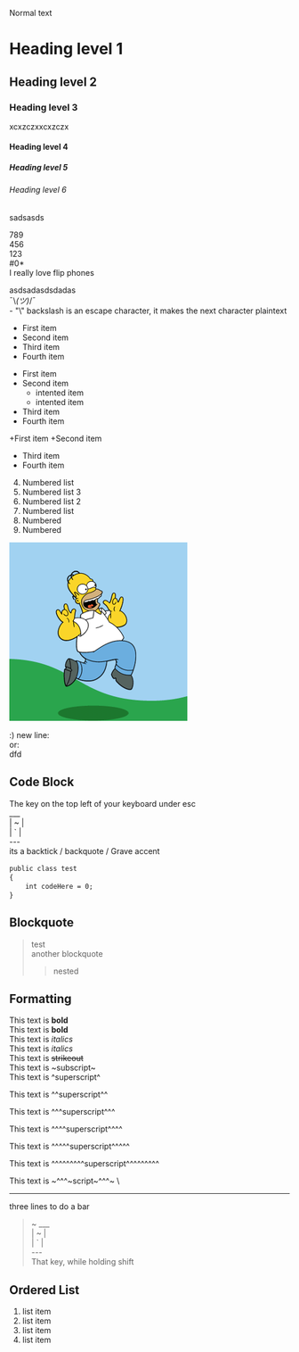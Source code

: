 ﻿Normal text
# Heading level 1
## Heading level 2
### Heading level 3
xcxzczxxcxzczx
#### Heading level 4
##### Heading level 5
###### Heading level 6
sadsasds

789 \
456 \
123 \
#0* \
I really love flip phones

asdsadasdsdadas<br>
¯\\_(ツ)_/¯ <br>
\- "\\" backslash is an escape character, it makes the next character plaintext
- First item
- Second item
- Third item
- Fourth item

* First item
* Second item
	* intented item
	* intented item
* Third item
* Fourth item

+First item
+Second item
+ Third item
+ Fourth item

4. Numbered list 
1. Numbered list 3
1. Numbered list 2
420. Numbered list
42. Numbered
1337. Numbered

![My Happy Gif](./Images/Happy.gif)

:)
new line: \
or: </br>
dfd

## Code Block

The key on the top left of your keyboard under esc \
 ___  \
| ~ | \
| ` | \
 ---  \
 its a backtick / backquote / Grave accent
```
public class test
{
	int codeHere = 0;
}
```

## Blockquote
> test <br>
> another blockquote
>> nested

## Formatting

This text is **bold** \
This text is __bold__ \
This text is *italics* \
This text is _italics_ \
This text is ~~strikeout~~ \
This text is ~subscript~ \
This text is ^superscript^ 

This text is ^^superscript^^ 

This text is ^^^superscript^^^ 

This text is ^^^^superscript^^^^ 

This text is ^^^^^superscript^^^^^ 

This text is ^^^^^^^^^superscript^^^^^^^^^ 

This text is ~^^^~script~^^^~ \

___
three lines to do a bar

> ~ 
 ___  \
| ~ | \
| ` | \
 ---  \
 That key, while holding shift


 ## Ordered List

 <ol>
	<li>list item </>
	<li>list item </>
	<li>list item </>
	<li>list item </>
 </ol>